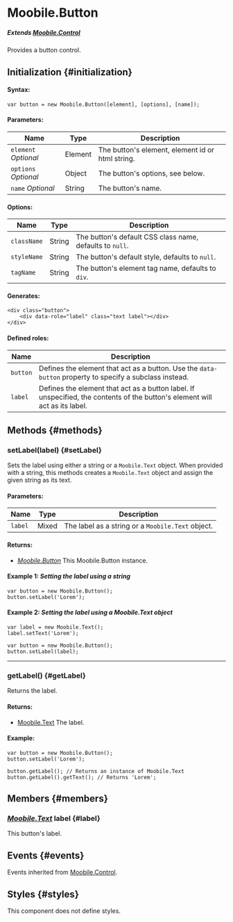 Moobile.Button
================================================================================

##### Extends *[Moobile.Control]()*

Provides a button control.

Initialization {#initialization}
--------------------------------------------------------------------------------

#### Syntax:

	var button = new Moobile.Button([element], [options], [name]);

#### Parameters:

Name                 | Type    | Description
-------------------- | ------- | -----------
`element` *Optional* | Element | The button's element, element id or html string.
`options` *Optional* | Object  | The button's options, see below.
`name`    *Optional* | String  | The button's name.

#### Options:

Name        | Type   | Description
----------- | ------ | -----------
`className` | String | The button's default CSS class name, defaults to `null`.
`styleName` | String | The button's default style, defaults to `null`.
`tagName`   | String | The button's element tag name, defaults to `div`.

#### Generates:

	<div class="button">
		<div data-role="label" class="text label"></div>
	</div>

#### Defined roles:

Name     | Description
-------- | -----------
`button` | Defines the element that act as a button. Use the `data-button` property to specify a subclass instead.
`label`  | Defines the element that act as a button label. If unspecified, the contents of the button's element will act as its label.

Methods {#methods}
--------------------------------------------------------------------------------

### setLabel(label) {#setLabel}

Sets the label using either a string or a `Moobile.Text` object. When provided with a string, this methods creates a `Moobile.Text` object and assign the given string as its text.

#### Parameters:

Name    | Type  | Description
------- | ----- | -----------
`label` | Mixed | The label as a string or a `Moobile.Text` object.

#### Returns:

- *[Moobile.Button]()* This Moobile.Button instance.

#### Example 1: *Setting the label using a string*

	var button = new Moobile.Button();
	button.setLabel('Lorem');

#### Example 2: *Setting the label using a Moobile.Text object*

	var label = new Moobile.Text();
	label.setText('Lorem');

	var button = new Moobile.Button();
	button.setLabel(label);

-----

### getLabel() {#getLabel}

Returns the label.

#### Returns:

- [Moobile.Text]() The label.

#### Example:

	var button = new Moobile.Button();
	button.setLabel('Lorem');

	button.getLabel(); // Returns an instance of Moobile.Text
	button.getLabel().getText(); // Returns 'Lorem';

Members {#members}
--------------------------------------------------------------------------------

### *[Moobile.Text]()* label {#label}

This button's label.

Events {#events}
--------------------------------------------------------------------------------

Events inherited from [Moobile.Control]().

Styles {#styles}
--------------------------------------------------------------------------------

This component does not define styles.

